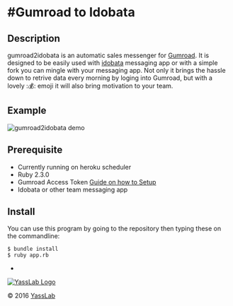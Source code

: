 #Gumroad to Idobata 
===============

## Description
gumroad2idobata is an automatic sales messenger for [Gumroad](https://gumroad.com). It is designed to be easily used with [idobata](http://idobata.io) messaging app or with a simple fork you can mingle with your  messaging app. Not only it brings the hassle down to retrive data every morning by loging into Gumroad, but with a lovely ::moneybag:: emoji it will also bring motivation to your team. 

## Example
![gumroad2idobata demo](https://github.com/yassslab/gumroad2idobata/.github/demo.jpg)

## Prerequisite
- Currently running on heroku scheduler 
- Ruby 2.3.0
- Gumroad Access Token [Guide on how to Setup](https://gumroad.com/api#api-scopes)
- Idobata or other team messaging app

## Install

You can use this program by going to the repository then typing these on the commandline:

```
$ bundle install
$ ruby app.rb
```
-
[![YassLab Logo](https://dl.dropboxusercontent.com/u/2819285/yasslab_logo_copy.png)](http://yasslab.jp/)

&copy; 2016 [YassLab](http://yasslab.jp/)

